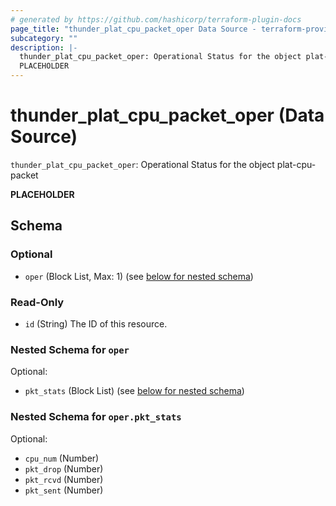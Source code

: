 ```yaml
---
# generated by https://github.com/hashicorp/terraform-plugin-docs
page_title: "thunder_plat_cpu_packet_oper Data Source - terraform-provider-thunder"
subcategory: ""
description: |-
  thunder_plat_cpu_packet_oper: Operational Status for the object plat-cpu-packet
  PLACEHOLDER
---
```


# thunder_plat_cpu_packet_oper (Data Source)

`thunder_plat_cpu_packet_oper`: Operational Status for the object plat-cpu-packet

__PLACEHOLDER__



<!-- schema generated by tfplugindocs -->
## Schema

### Optional

- `oper` (Block List, Max: 1) (see [below for nested schema](#nestedblock--oper))

### Read-Only

- `id` (String) The ID of this resource.

<a id="nestedblock--oper"></a>
### Nested Schema for `oper`

Optional:

- `pkt_stats` (Block List) (see [below for nested schema](#nestedblock--oper--pkt_stats))

<a id="nestedblock--oper--pkt_stats"></a>
### Nested Schema for `oper.pkt_stats`

Optional:

- `cpu_num` (Number)
- `pkt_drop` (Number)
- `pkt_rcvd` (Number)
- `pkt_sent` (Number)


